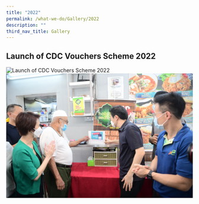 ```yaml
---
title: "2022"
permalink: /what-we-do/Gallery/2022
description: ""
third_nav_title: Gallery
---
```

## Launch of CDC Vouchers Scheme 2022
![Launch of CDC Vouchers Scheme 2022](/images/CDC%20Gallery/CDC%20Vouchers%20Scheme%202022/DSC_9113.jpg)<br>
![Launch of CDC Vouchers Scheme 2022](/images/CDC%20Gallery/CDC%20Vouchers%20Scheme%202022/DSC_9655.jpg)